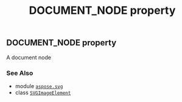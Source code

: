 ﻿---
title: DOCUMENT_NODE property
second_title: Aspose.SVG for Python via .NET API References
description: 
type: docs
weight: 490
url: /python-net/aspose.svg/svgimageelement/document_node/
is_root: false
---

## DOCUMENT_NODE property


A document node

### See Also
* module [`aspose.svg`](../../)
* class [`SVGImageElement`](/svg/python-net/aspose.svg/svgimageelement)

